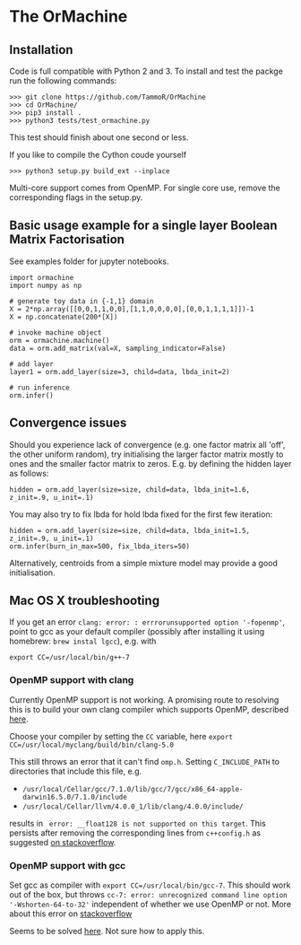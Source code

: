 # The OrMachine

## Installation
Code is full compatible with Python 2 and 3.
To install and test the packge run the following commands:
```
>>> git clone https://github.com/TammoR/OrMachine
>>> cd OrMachine/
>>> pip3 install .
>>> python3 tests/test_ormachine.py
```
This test should finish about one second or less.

If you like to compile the Cython coude yourself
```
>>> python3 setup.py build_ext --inplace
```

Multi-core support comes from OpenMP. For single core use, remove the corresponding flags in the setup.py.

## Basic usage example for a single layer Boolean Matrix Factorisation
See examples folder for jupyter notebooks.

```
import ormachine
import numpy as np

# generate toy data in {-1,1} domain
X = 2*np.array([[0,0,1,1,0,0],[1,1,0,0,0,0],[0,0,1,1,1,1]])-1
X = np.concatenate(200*[X])

# invoke machine object
orm = ormachine.machine()
data = orm.add_matrix(val=X, sampling_indicator=False)

# add layer 
layer1 = orm.add_layer(size=3, child=data, lbda_init=2)

# run inference
orm.infer()
```

## Convergence issues
Should you experience lack of convergence (e.g. one factor matrix all 'off', the other uniform random),
try initialising the larger factor matrix mostly to ones and the smaller factor matrix to zeros. 
E.g. by defining the hidden layer as follows:
```
hidden = orm.add_layer(size=size, child=data, lbda_init=1.6, z_init=.9, u_init=.1)
```
You may also try to fix lbda for hold lbda fixed for the first few iteration:
```
hidden = orm.add_layer(size=size, child=data, lbda_init=1.5, z_init=.9, u_init=.1)
orm.infer(burn_in_max=500, fix_lbda_iters=50)
```
Alternatively, centroids from a simple mixture model may provide a good initialisation.

## Mac OS X troubleshooting
If you get an error ```clang: error: : errrorunsupported option '-fopenmp'```,
point to gcc as your default compiler (possibly after
installing it using homebrew: ```brew instal lgcc```), e.g. with
```
export CC=/usr/local/bin/g++-7
```


### OpenMP support with clang

Currently OpenMP support is not working. A promising route to resolving this is to build your own clang compiler which supports OpenMP, described [here](https://clang.llvm.org/get_started.html).

Choose your compiler by setting the ``CC`` variable, here
``export CC=/usr/local/myclang/build/bin/clang-5.0 ``

This still throws an error that it can't find ``omp.h``.
Setting ``C_INCLUDE_PATH`` to directories that include this file, e.g.

* ``/usr/local/Cellar/gcc/7.1.0/lib/gcc/7/gcc/x86_64-apple-darwin16.5.0/7.1.0/include``
* ``/usr/local/Cellar/llvm/4.0.0_1/lib/clang/4.0.0/include/``

results in 
`` error: __float128 is not supported on this target``.
This persists after removing the corresponding lines from ``c++config.h`` as suggested [on stackoverflow](https://stackoverflow.com/questions/43316533/float128-is-not-supported-on-this-target).

### OpenMP support with gcc
Set gcc as compiler with
``export CC=/usr/local/bin/gcc-7``.
This should work out of the box, but throws
``cc-7: error: unrecognized command line option '-Wshorten-64-to-32'``
independent of whether we use OpenMP or not. More about this error on [stackoverflow](https://github.com/rbenv/ruby-build/issues/325)

Seems to be solved [here](https://stackoverflow.com/questions/40234807/python-c-extension-with-openmp-for-os-x). Not sure how to apply this.


